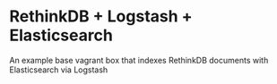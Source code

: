 # RethinkDB + Logstash + Elasticsearch

An example base vagrant box that indexes RethinkDB documents with Elasticsearch via Logstash